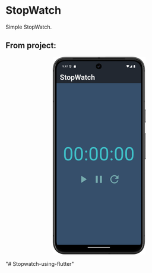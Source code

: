 # StopWatch

Simple StopWatch.

## From project:

<p align="center">
  <img src="images/demo.png" width="250" title="hover text" alt="demo">
</p>"# Stopwatch-using-flutter" 
